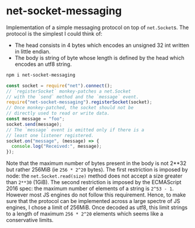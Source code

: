 # net-socket-messaging

Implementation of a simple messaging protocol on top of `net.Socket`s.
The protocol is the simplest I could think of:
- The head consists in 4 bytes which encodes an unsigned 32 int written in little endian.
- The body is string of byte whose length is defined by the head which encodes an utf8 string.

```sh
npm i net-socket-messaging
```

```js
const socket = require("net").connect();
// `registerSocket` monkey-patches a net.Socket
// with the `send` method and the `message` event.
require("net-socket-messaging").registerSocket(socket);
// Once monkey-patched, the socket should not be
// directly used to read or write data.
const message = "foo";
socket.send(message);
// The `message` event is emitted only if there is a
// least one listener registered.
socket.on("message", (message) => {
  console.log("Received:", message);
});
```

Note that the maximum number of bytes present in the body is not 2**32 but rather 256MiB (ie `256 * 2^20` bytes).
The first restriction is imposed by node: the `net.Socket.read(size)` method does not accept a size greater than `2**30` (1GiB).
The second restriction is imposed by the ECMAScript 2016 spec: the maximum number of elements of a string is `2^53 - 1`.
However most JS engines do not follow this requirement.
Hence, to make sure that the protocol can be implemented across a large spectre of JS engines, I chose a limit of 256MiB.
Once decoded as utf8, this limit strings to a length of maximum `256 * 2^20` elements which seems like a conservative limits.
